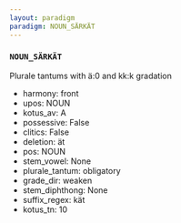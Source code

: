 ```yaml
---
layout: paradigm
paradigm: NOUN_SÄRKÄT
---
```

### ` NOUN_SÄRKÄT `

Plurale tantums with ä:0 and kk:k gradation
* harmony: front
* upos: NOUN
* kotus_av: A
* possessive: False
* clitics: False
* deletion: ät
* pos: NOUN
* stem_vowel: None
* plurale_tantum: obligatory
* grade_dir: weaken
* stem_diphthong: None
* suffix_regex: kät
* kotus_tn: 10
